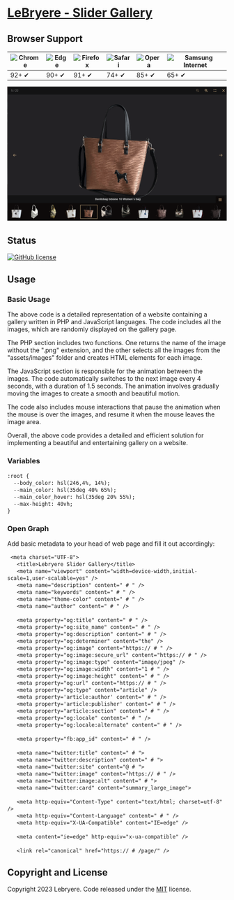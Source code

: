 # [LeBryere - Slider Gallery]()

## Browser Support

![Chrome](https://raw.githubusercontent.com/alrra/browser-logos/master/src/chrome/chrome_48x48.png) | ![Edge](https://raw.githubusercontent.com/alrra/browser-logos/master/src/edge/edge_48x48.png) | ![Firefox](https://raw.githubusercontent.com/alrra/browser-logos/master/src/firefox/firefox_48x48.png) | ![Safari](https://raw.githubusercontent.com/alrra/browser-logos/master/src/safari/safari_48x48.png) | ![Opera](https://raw.githubusercontent.com/alrra/browser-logos/master/src/opera/opera_48x48.png) | ![Samsung Internet](https://raw.githubusercontent.com/alrra/browser-logos/master/src/samsung-internet/samsung-internet_48x48.png)
--- | --- | --- | --- | --- | --- |
92+ ✔ | 90+ ✔ | 91+ ✔ | 74+ ✔ | 85+ ✔ | 65+ ✔ |


![Resume Preview](https://github.com/LeBryere/Lebryere-Slider-Gallery/blob/master/preview.png)

## Status

[![GitHub license](https://img.shields.io/badge/license-MIT-green?&style=plastic)](https://github.com/LeBryere/Lebryere-Slider-Gallery/blob/master/LICENSE)

## Usage


### Basic Usage

The above code is a detailed representation of a website containing a gallery written in PHP and JavaScript languages. The code includes all the images, which are randomly displayed on the gallery page.

The PHP section includes two functions. One returns the name of the image without the ".png" extension, and the other selects all the images from the "assets/images" folder and creates HTML elements for each image.

The JavaScript section is responsible for the animation between the images. The code automatically switches to the next image every 4 seconds, with a duration of 1.5 seconds. The animation involves gradually moving the images to create a smooth and beautiful motion.

The code also includes mouse interactions that pause the animation when the mouse is over the images, and resume it when the mouse leaves the image area.

Overall, the above code provides a detailed and efficient solution for implementing a beautiful and entertaining gallery on a website.

### Variables
```
:root {
  --body_color: hsl(246,4%, 14%);
  --main_color: hsl(35deg 40% 65%);
  --main_color_hover: hsl(35deg 20% 55%);
  --max-height: 40vh;
}

```
### Open Graph

Add basic metadata to your head of web page and fill it out accordingly:
```
 <meta charset="UTF-8">
   <title>Lebryere Slider Gallery</title>
   <meta name="viewport" content="width=device-width,initial-scale=1,user-scalable=yes" />
   <meta name="description" content=" # " />
   <meta name="keywords" content=" # " />
   <meta name="theme-color" content=" # " />
   <meta name="author" content=" # " />

   <meta property="og:title" content=" # " />
   <meta property="og:site_name" content=" # " />
   <meta property="og:description" content=" # " />
   <meta property="og:determiner" content="the" />
   <meta property="og:image" content="https:// # " />
   <meta property="og:image:secure_url" content="https:// # " />
   <meta property="og:image:type" content="image/jpeg" />
   <meta property="og:image:width" content="1 # " />
   <meta property="og:image:height" content=" # " />
   <meta property="og:url" content="https:// # " />
   <meta property="og:type" content="article" />
   <meta property='article:author' content=" # " />
   <meta property='article:publisher' content=" # " />
   <meta property="article:section" content=" # " />
   <meta property="og:locale" content=" # " />
   <meta property="og:locale:alternate" content=" # " />
   
   <meta property="fb:app_id" content=" # " />

   <meta name="twitter:title" content=" # ">
   <meta name="twitter:description" content=" # ">
   <meta name="twitter:site" content="@ # ">
   <meta name="twitter:image" content="https:// # " />
   <meta name="twitter:image:alt" content=" # ">
   <meta name="twitter:card" content="summary_large_image">
   
   <meta http-equiv="Content-Type" content="text/html; charset=utf-8" />
   <meta http-equiv="Content-Language" content=" # " />
   <meta http-equiv="X-UA-Compatible" content="IE=edge" />

   <meta content="ie=edge" http-equiv="x-ua-compatible" />

   <link rel="canonical" href="https:// # /page/" />
```

## Copyright and License

Copyright 2023 Lebryere. Code released under the [MIT](https://github.com/LeBryere/Lebryere-Slider-Gallery/blob/master/LICENSE) license.
